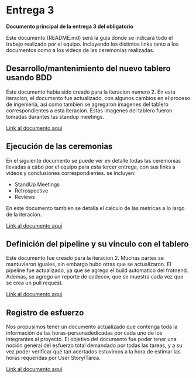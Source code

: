 # Entrega 3
**Documento principal de la entrega 3 del obligatorio**

Este documento (README.md) será la guía donde se indicará todo el trabajo realizado por el equipo.
Incluyendo los distintos links tanto a los documentos como a los videos de las ceremonias realizadas.

## Desarrollo/mantenimiento del nuevo tablero usando BDD
Este documento habia sido creado para la iteracion numero 2. En esta iteracion, el documento fue actualizado, con algunos cambios en el proceso de ingenieria,
asi como tambien se agregaron imagenes del tablero correspondientes a esta iteracion. 
Estas imagenes del tablero fueron tomadas durantes las standup meetings.

[Link al documento aquí](https://docs.google.com/document/d/1imqMjNtViad3SDm2T8tmBski47KfE04vNXkimJLCft8/edit?usp=sharing)

## Ejecución de las ceremonias
En el siguiente documento se puede ver en detalle todas las ceremonias llevadas a cabo por el equipo para esta tercer entrega,
con sus links a videos y conclusiones correspondientes.
se incluyen:
* StandUp Meetings
* Retrospective
* Reviews

En este documento tambien se detalla el calculo de las metricas a lo largo de la iteracion.

[Link al documento aquí](https://docs.google.com/document/d/1VOAEusoqazxwoaA9mCd2puG_wpzIIZA0cUeztoufQtA/edit?usp=sharing)

## Definición del pipeline y su vínculo con el tablero
Este documento fue creado para la iteracion 2. Muchas partes se mantuvieron iguales, sin embargo hubo otras que se actualizaron.
El pipeline fue actualizado, ya que se agrego el build automatico del frotnend. Ademas, se agrego un reporte de codecov, que se muestra cada vez que se crea un pull request.

[Link al documento aquí](https://docs.google.com/document/d/1-kEcoShh8l3D1BgrhS1t0A4rZqvKWm9VDfEg3ZR0JiI/edit?usp=sharing)

## Registro de esfuerzo
Nos propusimos tener un documento actualizado que contenga toda la información de las horas-personadedicadas por cada uno de los integrantes al proyecto.
El objetivo del documento fue poder tener una noción general del esfuerzo total demandado por todas las tareas,
y a su vez poder verificar qué tan acertados estuvimos a la hora de estimar las horas requeridas por User Story/Tarea.

[Link al documento aquí](https://docs.google.com/spreadsheets/d/1v3LcyTUpKj_XPZGuETbqE5WLwMIYGPUel0LtCIyQP3s/edit#gid=129355932)
